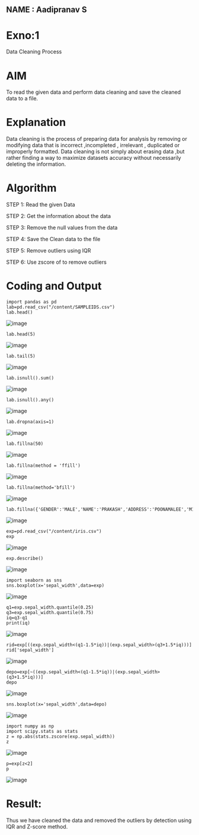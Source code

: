 ## NAME : Aadipranav S
# Exno:1
Data Cleaning Process

# AIM
To read the given data and perform data cleaning and save the cleaned data to a file.

# Explanation
Data cleaning is the process of preparing data for analysis by removing or modifying data that is incorrect ,incompleted , irrelevant , duplicated or improperly formatted. Data cleaning is not simply about erasing data ,but rather finding a way to maximize datasets accuracy without necessarily deleting the information.

# Algorithm
STEP 1: Read the given Data

STEP 2: Get the information about the data

STEP 3: Remove the null values from the data

STEP 4: Save the Clean data to the file

STEP 5: Remove outliers using IQR

STEP 6: Use zscore of to remove outliers

# Coding and Output
```
import pandas as pd
lab=pd.read_csv("/content/SAMPLEIDS.csv")
lab.head()
```
![image](https://github.com/user-attachments/assets/8d70d4bb-29f0-444a-a2c0-454764fdbc78)

```
lab.head(5)
```
![image](https://github.com/user-attachments/assets/9b56e68a-02a8-423e-a7d3-fb9692bc8eff)

```
lab.tail(5)
```
![image](https://github.com/user-attachments/assets/b615e582-dcfd-4598-93d8-8154e0a1aa18)

```
lab.isnull().sum()
```
![image](https://github.com/user-attachments/assets/68ccb6ef-2dde-4341-a160-393afc6c5cc8)

```
lab.isnull().any()
```
![image](https://github.com/user-attachments/assets/a9f9425e-92a1-44ea-bcaa-82621f3834ff)

```
lab.dropna(axis=1)
```
![image](https://github.com/user-attachments/assets/a7529f59-0226-4915-ab5b-73b30e6ed400)

```
lab.fillna(50)
```
![image](https://github.com/user-attachments/assets/7b1e6048-0d89-4174-9706-e1fdbdc41be5)

```
lab.fillna(method = 'ffill')
```
![image](https://github.com/user-attachments/assets/bf13c7c3-e1c6-453f-a3bf-ff8ce8da3aed)

```
lab.fillna(method='bfill')
```
![image](https://github.com/user-attachments/assets/e9f3ffab-b0bf-402e-ab99-d9c833a904b6)

```
lab.fillna({'GENDER':'MALE','NAME':'PRAKASH','ADDRESS':'POONAMALEE','M1':'50','M2':'89','M3':'75','M4':'82','TOTAL':'896','AVG':'89.00000'})
```
![image](https://github.com/user-attachments/assets/4e4c657c-b4b8-4c13-8ee2-25804081027a)

```
exp=pd.read_csv("/content/iris.csv")
exp
```
![image](https://github.com/user-attachments/assets/0b87e93a-9104-4e4f-9046-4a05d3c88d34)

```
exp.describe()
```
![image](https://github.com/user-attachments/assets/0d5ee965-cd10-4423-89bb-7a4e0d142147)

```
import seaborn as sns
sns.boxplot(x='sepal_width',data=exp)
```
![image](https://github.com/user-attachments/assets/3961b64f-f54c-40e7-b648-869c4b70625d)

```
q1=exp.sepal_width.quantile(0.25)
q3=exp.sepal_width.quantile(0.75)
iq=q3-q1
print(iq)
```
![image](https://github.com/user-attachments/assets/0c344395-8065-4f28-ad20-216e8c248074)

```
rid=exp[((exp.sepal_width<(q1-1.5*iq))|(exp.sepal_width>(q3+1.5*iq)))]
rid['sepal_width']
```
![image](https://github.com/user-attachments/assets/d2070957-bf2a-479b-b481-2b5c04aa7d48)

```
depo=exp[~((exp.sepal_width<(q1-1.5*iq))|(exp.sepal_width>(q3+1.5*iq)))]
depo
```
![image](https://github.com/user-attachments/assets/a444b2c9-ead9-4fb8-a6e2-582798252594)

```
sns.boxplot(x='sepal_width',data=depo)
```
![image](https://github.com/user-attachments/assets/19dfe545-b12c-4fe4-ae04-e1adfde058a1)

```
import numpy as np
import scipy.stats as stats
z = np.abs(stats.zscore(exp.sepal_width))
z
```

![image](https://github.com/user-attachments/assets/29a4f1d2-807e-4497-a33e-16a30f8867ab)

```
p=exp[z<2]
p
```

![image](https://github.com/user-attachments/assets/62b3136a-87cd-4a20-9cc4-8e514e34abda)

# Result:
Thus we have cleaned the data and removed the outliers by detection using IQR and Z-score method. 
